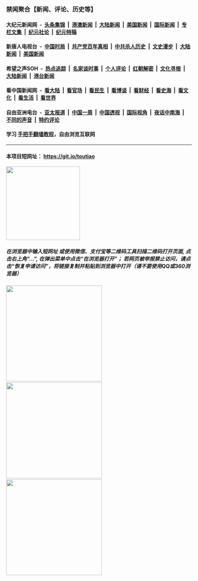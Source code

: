 ### 禁闻聚合【新闻、评论、历史等】

#### 大纪元新闻网 &nbsp;-&nbsp; [头条集锦](indexes/E头条集锦.md?t=02070355) &nbsp;|&nbsp; [港澳新闻](indexes/E港澳新闻.md?t=02070355)  &nbsp;|&nbsp; [大陆新闻](indexes/E大陆新闻.md?t=02070355) &nbsp;|&nbsp; [美国新闻](indexes/E美国新闻.md?t=02070355) &nbsp;|&nbsp; [国际新闻](indexes/E国际新闻.md?t=02070355) &nbsp;|&nbsp; [专栏文集](indexes/E专栏文集.md?t=02070355) &nbsp;|&nbsp; [纪元社论](indexes/E纪元社论.md?t=02070355) &nbsp;|&nbsp; [纪元特稿](indexes/E纪元特稿.md?t=02070355) 

#### 新唐人电视台 &nbsp;-&nbsp; [中国时局](indexes/N中国时局.md?t=02070355) &nbsp;|&nbsp; [共产党百年真相](indexes/N共产党百年真相.md?t=02070355) &nbsp;|&nbsp; [中共杀人历史](indexes/N中共杀人历史.md?t=02070355) &nbsp;|&nbsp; [文史漫步](indexes/N文史漫步.md?t=02070355) &nbsp;|&nbsp; [大陆新闻](indexes/N大陆新闻.md?t=02070355) &nbsp;|&nbsp; [美国新闻](indexes/N美国新闻.md?t=02070355)

#### 希望之声SOH &nbsp;-&nbsp; [热点追踪](indexes/H热点追踪.md?t=02070355) &nbsp;|&nbsp; [名家谈时事](indexes/H名家谈时事.md?t=02070355) &nbsp;|&nbsp; [个人评论](indexes/H个人评论.md?t=02070355)  &nbsp;|&nbsp; [红朝解密](indexes/H红朝解密.md?t=02070355) &nbsp;|&nbsp; [文化寻根](indexes/H文化寻根.md?t=02070355) &nbsp;|&nbsp; [大陆新闻](indexes/H大陆新闻.md?t=02070355) &nbsp;|&nbsp; [港台新闻](indexes/H港台新闻.md?t=02070355)

#### 看中国新闻网 &nbsp;-&nbsp; [看大陆](indexes/S看大陆.md?t=02070355) &nbsp;|&nbsp; [看官场](indexes/S看官场.md?t=02070355) &nbsp;|&nbsp; [看民生](indexes/S看民生.md?t=02070355)  &nbsp;|&nbsp; [看博谈](indexes/S看博谈.md?t=02070355) &nbsp;|&nbsp; [看财经](indexes/S看财经.md?t=02070355) &nbsp;|&nbsp; [看史海](indexes/S看史海.md?t=02070355) &nbsp;|&nbsp; [看文化](indexes/S看文化.md?t=02070355) &nbsp;|&nbsp; [看生活](indexes/S看生活.md?t=02070355) &nbsp;|&nbsp; [看世界](indexes/S看世界.md?t=02070355)

#### 自由亚洲电台 &nbsp;-&nbsp; [亚太报道](indexes/R亚太报道.md?t=02070355) &nbsp;|&nbsp; [中国一周](indexes/R中国一周.md?t=02070355) &nbsp;|&nbsp; [中国透视](indexes/R中国透视.md?t=02070355)  &nbsp;|&nbsp; [国际视角](indexes/R国际视角.md?t=02070355) &nbsp;|&nbsp; [夜话中南海](indexes/R夜话中南海.md?t=02070355) &nbsp;|&nbsp; [不同的声音](indexes/R不同的声音.md?t=02070355) &nbsp;|&nbsp; [特约评论](indexes/R特约评论.md?t=02070355)

#### 学习 [手把手翻墙教程](https://github.com/gfw-breaker/guides/wiki)，自由浏览互联网

----

#### 本项目短网址： https://git.io/toutiao
<img src="https://raw.githubusercontent.com/gfw-breaker/banned-news/master/scripts/img/qr.png" width="200px"/>  

##### 在浏览器中输入短网址 或使用微信、支付宝等二维码工具扫描二维码打开页面, 点击右上角"...", 在弹出菜单中点击“在浏览器打开”； 若网页被举报禁止访问，请点击“恢复申请访问”，将链接复制并粘贴到浏览器中打开（请不要使用QQ或360浏览器）

<img src="https://raw.githubusercontent.com/gfw-breaker/banned-news/master/scripts/img/1.png" width="260px"/> &nbsp; <img src="https://raw.githubusercontent.com/gfw-breaker/banned-news/master/scripts/img/2.png" width="260px"/> &nbsp; <img src="https://raw.githubusercontent.com/gfw-breaker/banned-news/master/scripts/img/3.png" width="260px"/>
